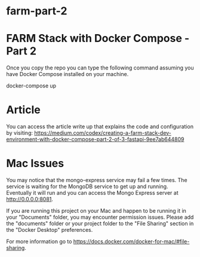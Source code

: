 # farm-part-2
# FARM Stack with Docker Compose - Part 2

Once you copy the repo you can type the following command assuming you have Docker Compose installed on your machine.

docker-compose up

# Article

You can access the article write up that explains the code and configuration by visiting:
https://medium.com/codex/creating-a-farm-stack-dev-environment-with-docker-compose-part-2-of-3-fastapi-9ee7ab644809

# Mac Issues

You may notice that the mongo-express service may fail a few times. The service is waiting for the MongoDB service to get up and running. Eventually it will run and you can access the Mongo Express server at http://0.0.0.0:8081.

If you are running this project on your Mac and happen to be running it in your "Documents" folder, you may encounter permission issues. Please add the "documents" folder or your project folder to the "File Sharing" section in the "Docker Desktop" preferences.

For more information go to https://docs.docker.com/docker-for-mac/#file-sharing.
